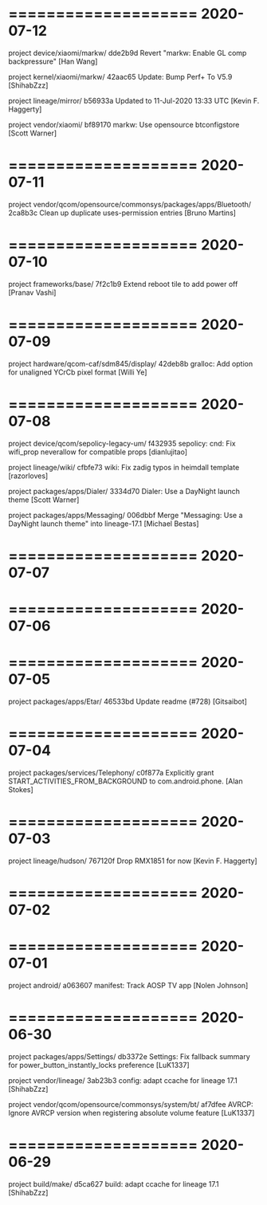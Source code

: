 ====================
     2020-07-12    
====================

project device/xiaomi/markw/
dde2b9d  Revert "markw: Enable GL comp backpressure"  [Han Wang]

project kernel/xiaomi/markw/
42aac65  Update: Bump Perf+ To V5.9  [ShihabZzz]

project lineage/mirror/
b56933a  Updated to 11-Jul-2020 13:33 UTC  [Kevin F. Haggerty]

project vendor/xiaomi/
bf89170  markw: Use opensource btconfigstore  [Scott Warner]

====================
     2020-07-11    
====================

project vendor/qcom/opensource/commonsys/packages/apps/Bluetooth/
2ca8b3c  Clean up duplicate uses-permission entries  [Bruno Martins]

====================
     2020-07-10    
====================

project frameworks/base/
7f2c1b9  Extend reboot tile to add power off  [Pranav Vashi]

====================
     2020-07-09    
====================

project hardware/qcom-caf/sdm845/display/
42deb8b  gralloc: Add option for unaligned YCrCb pixel format  [Willi Ye]

====================
     2020-07-08    
====================

project device/qcom/sepolicy-legacy-um/
f432935  sepolicy: cnd: Fix wifi_prop neverallow for compatible props  [dianlujitao]

project lineage/wiki/
cfbfe73  wiki: Fix zadig typos in heimdall template  [razorloves]

project packages/apps/Dialer/
3334d70  Dialer: Use a DayNight launch theme  [Scott Warner]

project packages/apps/Messaging/
006dbbf  Merge "Messaging: Use a DayNight launch theme" into lineage-17.1  [Michael Bestas]

====================
     2020-07-07    
====================

====================
     2020-07-06    
====================

====================
     2020-07-05    
====================

project packages/apps/Etar/
46533bd  Update readme (#728)  [Gitsaibot]

====================
     2020-07-04    
====================

project packages/services/Telephony/
c0f877a  Explicitly grant START_ACTIVITIES_FROM_BACKGROUND to com.android.phone.  [Alan Stokes]

====================
     2020-07-03    
====================

project lineage/hudson/
767120f  Drop RMX1851 for now  [Kevin F. Haggerty]

====================
     2020-07-02    
====================

====================
     2020-07-01    
====================
project android/
a063607  manifest: Track AOSP TV app  [Nolen Johnson]

====================
     2020-06-30    
====================

project packages/apps/Settings/
db3372e  Settings: Fix fallback summary for power_button_instantly_locks preference  [LuK1337]

project vendor/lineage/
3ab23b3  config: adapt ccache for lineage 17.1  [ShihabZzz]

project vendor/qcom/opensource/commonsys/system/bt/
af7dfee  AVRCP: Ignore AVRCP version when registering absolute volume feature  [LuK1337]

====================
     2020-06-29    
====================

project build/make/
d5ca627  build: adapt ccache for lineage 17.1  [ShihabZzz]

